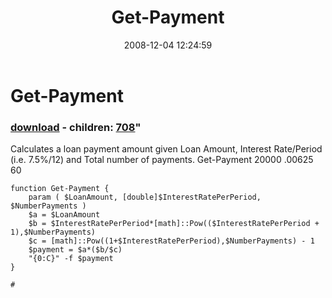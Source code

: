 ﻿---
pid:            707
parent:         0
children:       708
poster:         Stahler
title:          Get-Payment
date:           2008-12-04 12:24:59
format:         posh
---

# Get-Payment

### [download](707.ps1) - children: [708](708.md)"

Calculates a loan payment amount given Loan Amount, Interest Rate/Period (i.e. 7.5%/12) and Total number of payments.
Get-Payment 20000 .00625 60

```posh
function Get-Payment {
	param ( $LoanAmount, [double]$InterestRatePerPeriod, $NumberPayments )
	$a = $LoanAmount
	$b = $InterestRatePerPeriod*[math]::Pow(($InterestRatePerPeriod + 1),$NumberPayments)
	$c = [math]::Pow((1+$InterestRatePerPeriod),$NumberPayments) - 1
	$payment = $a*($b/$c)
	"{0:C}" -f $payment
}	

#	
```
